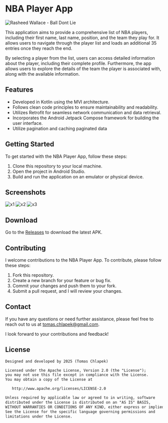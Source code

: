 # NBA Player App

![Rasheed Wallace - Ball Dont Lie](https://media.giphy.com/media/Jm2hosNfVeNjy/giphy.gif)

This application aims to provide a comprehensive list of NBA players, including their first name, last name, position, and the team they play for. It allows users to navigate through the player list and loads an additional 35 entries once they reach the end.

By selecting a player from the list, users can access detailed information about the player, including their complete profile. Furthermore, the app allows users to explore the details of the team the player is associated with, along with the available information.

## Features

- Developed in Kotlin using the MVI architecture.
- Follows clean code principles to ensure maintainability and readability.
- Utilizes Retrofit for seamless network communication and data retrieval.
- Incorporates the Android Jetpack Compose framework for building the user interface.
- Utilize pagination and caching paginated data

## Getting Started

To get started with the NBA Player App, follow these steps:

1. Clone this repository to your local machine.
2. Open the project in Android Studio.
3. Build and run the application on an emulator or physical device.
   
## Screenshots
![x1](https://github.com/user-attachments/assets/2e307eff-ea60-440f-a9ea-37078a897edd)
![x2](https://github.com/user-attachments/assets/49ece746-9a37-48f8-823e-f5294416d249)
![x3](https://github.com/user-attachments/assets/eca1a32b-5e4a-4b7d-b900-4654be7cc791)

## Download
Go to the [Releases](https://github.com/Gh0stahCZ/BallDontLie/releases) to download the latest APK.

## Contributing

I welcome contributions to the NBA Player App. To contribute, please follow these steps:

1. Fork this repository.
2. Create a new branch for your feature or bug fix.
3. Commit your changes and push them to your fork.
4. Submit a pull request, and I will review your changes.

## Contact

If you have any questions or need further assistance, please feel free to reach out to us at tomas.chlapek@gmail.com.

I look forward to your contributions and feedback!

## License
```xml
Designed and developed by 2025 (Tomas Chlapek)

Licensed under the Apache License, Version 2.0 (the "License");
you may not use this file except in compliance with the License.
You may obtain a copy of the License at

   http://www.apache.org/licenses/LICENSE-2.0

Unless required by applicable law or agreed to in writing, software
distributed under the License is distributed on an "AS IS" BASIS,
WITHOUT WARRANTIES OR CONDITIONS OF ANY KIND, either express or implied.
See the License for the specific language governing permissions and
limitations under the License.
```
